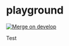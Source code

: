 # playground
[![Merge on develop](https://github.com/ftrip-io/playground/actions/workflows/develop-merged.yml/badge.svg)](https://github.com/ftrip-io/playground/actions/workflows/develop-merged.yml)

Test